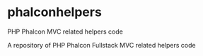 # phalconhelpers
PHP Phalcon MVC related helpers code

A repository of PHP Phalcon Fullstack MVC related helpers code
